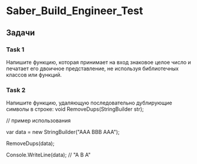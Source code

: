 # Saber_Build_Engineer_Test

## Задачи 
### Task 1
Напишите функцию, которая принимает на вход знаковое целое число и печатает его двоичное представление, не используя библиотечных классов или функций. 
### Task 2
Напишите функцию, удаляющую последовательно дублирующие символы в строке:
void RemoveDups(StringBuilder str);

// пример использования

var data = new StringBuilder("AAA BBB AAA");

RemoveDups(data);

Console.WriteLine(data); // "A B A"
